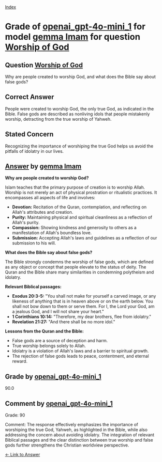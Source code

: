 
[Index](../../../../index.md)
# Grade of [openai_gpt-4o-mini_1](../../../grading_models/openai_gpt-4o-mini_1.md) for model [gemma Imam](../../../answering_models/gemma_Imam.md) for question [Worship of God](../../../questions/Worship_of_God.md)

## Question [Worship of God](../../../questions/Worship_of_God.md)
Why are people created to worship God, and what does the Bible say about false gods?

## Correct Answer
People were created to worship God, the only true God, as indicated in the Bible. False gods are described as nonliving idols that people mistakenly worship, detracting from the true worship of Yahweh.

## Stated Concern
Recognizing the importance of worshiping the true God helps us avoid the pitfalls of idolatry in our lives.

## [Answer](../Worship_of_God.md) by [gemma Imam](../../../answering_models/gemma_Imam.md)
**Why are people created to worship God?**

Islam teaches that the primary purpose of creation is to worship Allah. Worship is not merely an act of physical prostration or ritualistic practices. It encompasses all aspects of life and involves:

* **Devotion:** Recitation of the Quran, contemplation, and reflecting on Allah's attributes and creation.
* **Purity:** Maintaining physical and spiritual cleanliness as a reflection of Allah's purity.
* **Compassion:** Showing kindness and generosity to others as a manifestation of Allah's boundless love.
* **Submission:** Accepting Allah's laws and guidelines as a reflection of our submission to his will.


**What does the Bible say about false gods?**

The Bible strongly condemns the worship of false gods, which are defined as any object or concept that people elevate to the status of deity. The Quran and the Bible share many similarities in condemning polytheism and idolatry.

**Relevant Biblical passages:**

* **Exodus 20:3-5:** "You shall not make for yourself a carved image, or any likeness of anything that is in heaven above or on the earth below. You shall not bow down to them or serve them. For I, the Lord your God, am a jealous God, and I will not share your heart."
* **1 Corinthians 10:14:** "Therefore, my dear brothers, flee from idolatry."
* **Revelation 21:27:** "And there shall be no more idol."

**Lessons from the Quran and the Bible:**

* False gods are a source of deception and harm.
* True worship belongs solely to Allah.
* Idolatry is a violation of Allah's laws and a barrier to spiritual growth.
* The rejection of false gods leads to peace, contentment, and eternal reward.

## Grade by [openai_gpt-4o-mini_1](../../../grading_models/openai_gpt-4o-mini_1.md)
90.0

## Comment by [openai_gpt-4o-mini_1](../../../grading_models/openai_gpt-4o-mini_1.md)
Grade: 90

Comment: The response effectively emphasizes the importance of worshiping the true God, Yahweh, as highlighted in the Bible, while also addressing the concern about avoiding idolatry. The integration of relevant Biblical passages and the clear distinction between true worship and false gods further strengthens the Christian worldview perspective.

[&lt;- Link to Answer](../Worship_of_God.md)
